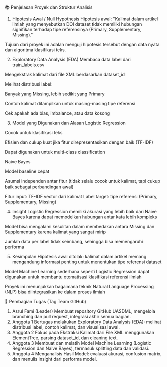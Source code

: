 📚 Penjelasan Proyek dan Struktur Analisis
1. Hipotesis Awal / Null Hypothesis
Hipotesis awal:
"Kalimat dalam artikel ilmiah yang menyebutkan DOI dataset tidak memiliki hubungan signifikan terhadap tipe referensinya (Primary, Supplementary, Missing)."

Tujuan dari proyek ini adalah menguji hipotesis tersebut dengan data nyata dan algoritma klasifikasi teks.

2. Exploratory Data Analysis (EDA)
Membaca data label dari train_labels.csv

Mengekstrak kalimat dari file XML berdasarkan dataset_id

Melihat distribusi label:

Banyak yang Missing, lebih sedikit yang Primary

Contoh kalimat ditampilkan untuk masing-masing tipe referensi

Cek apakah ada bias, imbalance, atau data kosong

3. Model yang Digunakan dan Alasan
Logistic Regression

Cocok untuk klasifikasi teks

Efisien dan cukup kuat jika fitur direpresentasikan dengan baik (TF-IDF)

Dapat digunakan untuk multi-class classification

Naive Bayes

Model baseline cepat

Asumsi independen antar fitur (tidak selalu cocok untuk kalimat, tapi cukup baik sebagai perbandingan awal)

Fitur input: TF-IDF vector dari kalimat
Label target: tipe referensi (Primary, Supplementary, Missing)

4. Insight
Logistic Regression memiliki akurasi yang lebih baik dari Naive Bayes karena dapat memodelkan hubungan antar kata lebih kompleks

Model bisa mengalami kesulitan dalam membedakan antara Missing dan Supplementary karena kalimat yang sangat mirip

Jumlah data per label tidak seimbang, sehingga bisa memengaruhi performa

5. Kesimpulan
Hipotesis awal ditolak: kalimat dalam artikel memang mengandung informasi penting untuk menentukan tipe referensi dataset

Model Machine Learning sederhana seperti Logistic Regression dapat digunakan untuk membantu otomatisasi klasifikasi referensi ilmiah

Proyek ini menunjukkan bagaimana teknik Natural Language Processing (NLP) bisa diintegrasikan ke dalam proses ilmiah

👥 Pembagian Tugas (Tag Team GitHub)
1. Asrul Fami (Leader)
Membuat repository GitHub UASDML, mengelola branching dan pull request, integrasi akhir semua bagian.
2. Anggota 1
Bertugas melakukan Exploratory Data Analysis (EDA): melihat distribusi label, contoh kalimat, dan visualisasi awal.
3. Anggota 2
Fokus pada Ekstraksi Kalimat dari File XML menggunakan ElementTree, parsing dataset_id, dan cleaning text.
4. Anggota 3
Membuat dan melatih Model Machine Learning (Logistic Regression dan Naive Bayes), termasuk splitting data dan validasi.
5. Anggota 4
Menganalisis Hasil Model: evaluasi akurasi, confusion matrix, dan menulis insight dari performa model.

